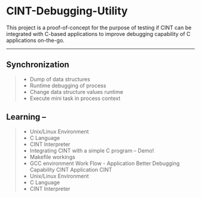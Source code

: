 CINT-Debugging-Utility
===================

This project is a proof-of-concept for the purpose of testing if CINT can be integrated with C-based applications to improve debugging capability of C applications on-the-go.

----------


Synchronization
-------------------
> - Dump of data structures  
> - Runtime debugging of process 
> - Change data structure values runtime
> - Execute mini task in process context 



Learning –  
-------------
> -  Unix/Linux Environment
> - C Language
> - CINT Interpreter 
> - Integrating CINT with a simple C program – Demo! 
> - Makefile workings 
> - GCC environment Work Flow - Application Better Debugging Capability CINT Application CINT
> - Unix/Linux Environment
> - C Language
> - CINT Interpreter
